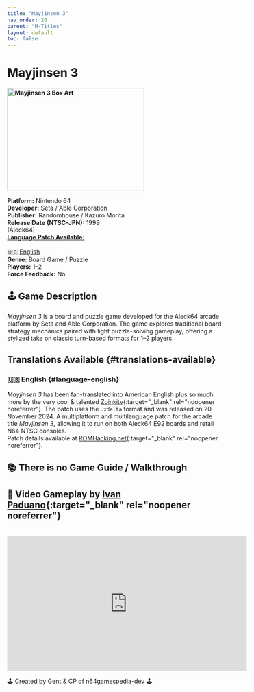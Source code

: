 ```yaml
---
title: "Mayjinsen 3"
nav_order: 20
parent: "M-Titles"
layout: default
toc: false
---
```


# Mayjinsen 3

<b>
<img src="https://images.launchbox-app.com//ef5d9a14-0221-4c7e-b8a4-b1aba74d8bf5.jpg" alt="Mayjinsen 3 Box Art" width="320" height="240" />
</b>

**Platform:** Nintendo 64  
**Developer:** Seta / Able Corporation  
**Publisher:** Randomhouse / Kazuro Morita  
**Release Date (NTSC-JPN):** 1999  
(Aleck64)  
[**Language Patch Available:**](#translations-available)<br>  
🇺🇸 [English](#language-english)  
**Genre:** Board Game / Puzzle  
**Players:** 1–2  
**Force Feedback:** No  

## 🕹️ Game Description
*Mayjinsen 3* is a board and puzzle game developed for the Aleck64 arcade platform by Seta and Able Corporation. The game explores traditional board strategy mechanics paired with light puzzle-solving gameplay, offering a stylized take on classic turn-based formats for 1–2 players.

## Translations Available {#translations-available}  
### 🇺🇸 English {#language-english}  
*Mayjinsen 3* has been fan-translated into American English plus so much more by the very cool & talented [Zoinkity](https://www.romhacking.net/community/803/){:target="_blank" rel="noopener noreferrer"}. The patch uses the `.xdelta` format and was released on 20 November 2024. A multiplatform and multilanguage patch for the arcade title *Mayjinsen 3*, allowing it to run on both Aleck64 E92 boards and retail N64 NTSC consoles.  
Patch details available at [ROMHacking.net](https://www.romhacking.net/translations/7243/){:target="_blank" rel="noopener noreferrer"}.

## 📚 There is no Game Guide / Walkthrough

## 🎥 Video Gameplay by [Ivan Paduano](https://www.youtube.com/channel/UCAocmECz6mxSfrCLyen9neA){:target="_blank" rel="noopener noreferrer"}
<br />  
<iframe width="560" height="315" src="https://www.youtube.com/embed/CxBaAwR5kDU" title="Mayjinsen 3 Gameplay" frameborder="0" allowfullscreen></iframe>

🕹️ Created by Gent & CP of n64gamespedia-dev 🕹️  
<!-- Vault Format: n64gamespedia-dev -->  
<!-- Protocol Source: _vault-specs/format-protocol.md -->
